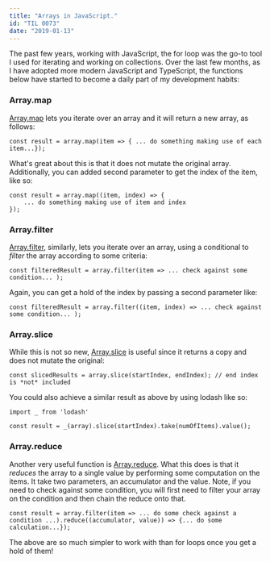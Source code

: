 ```yaml
---
title: "Arrays in JavaScript."
id: "TIL 0073"
date: "2019-01-13"
---
```


The past few years, working with JavaScript, the for loop was the go-to tool I used for iterating and working on collections. Over the last few months, as I have adopted more modern JavaScript and TypeScript, the functions below have started to become a daily part of my development habits: 

### Array.map


[Array.map](https://developer.mozilla.org/en-US/docs/Web/JavaScript/Reference/Global_Objects/Array/map) lets you iterate over an array and it will return a new array, as follows: 

`const result = array.map(item => { ... do something making use of each item...});`


What's great about this is that it does not mutate the original array. Additionally, you can added second parameter to get the index of the item, like so: 

```
const result = array.map((item, index) => {
    ... do something making use of item and index
});
```


### Array.filter

[Array.filter](https://developer.mozilla.org/en-US/docs/Web/JavaScript/Reference/Global_Objects/Array/filter), similarly, lets you iterate over an array, using a conditional to *filter* the array according to some criteria: 

`const filteredResult = array.filter(item => ... check against some condition... );`


Again, you can get a hold of the index by passing a second parameter like: 

`const filteredResult = array.filter((item, index) => ... check against some condition... );`


### Array.slice


While this is not so new, [Array.slice](https://developer.mozilla.org/en-US/docs/Web/JavaScript/Reference/Global_Objects/Array/slice) is useful since it returns a copy and does not mutate the original: 

`const slicedResults = array.slice(startIndex, endIndex); // end index is *not* included`


You could also achieve a similar result as above by using lodash like so: 

```
import _ from 'lodash'

const result = _(array).slice(startIndex).take(numOfItems).value();
```

### Array.reduce


Another very useful function is [Array.reduce](https://developer.mozilla.org/en-US/docs/Web/JavaScript/Reference/Global_Objects/Array/Reduce). What this does is that it *reduces* the array to a single value by performing some computation on the items. It take two parameters, an accumulator and the value. Note, if you need to check against some condition, you will first need to filter your array on the condition and then chain the reduce onto that. 

`const result = array.filter(item => ... do some check against a condition ...).reduce((accumulator, value)) => {... do some calculation...});`


The above are so much simpler to work with than for loops once you get a hold of them!